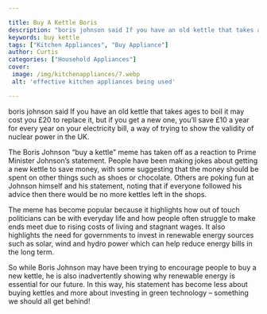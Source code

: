 ```yaml
---

title: Buy A Kettle Boris
description: "boris johnson said If you have an old kettle that takes ages to boil it may cost you £20 to replace it, but if you get a new one, ...keep going and find out"
keywords: buy kettle
tags: ["Kitchen Appliances", "Buy Appliance"]
author: Curtis
categories: ["Household Appliances"]
cover: 
 image: /img/kitchenappliances/7.webp
 alt: 'effective kitchen appliances being used'

---
```


boris johnson said If you have an old kettle that takes ages to boil it may cost you £20 to replace it, but if you get a new one, you’ll save £10 a year for every year on your electricity bill, a way of trying to show the validity of nuclear power in the UK. 

The Boris Johnson “buy a kettle” meme has taken off as a reaction to Prime Minister Johnson’s statement. People have been making jokes about getting a new kettle to save money, with some suggesting that the money should be spent on other things such as shoes or chocolate. Others are poking fun at Johnson himself and his statement, noting that if everyone followed his advice then there would be no more kettles left in the shops.

The meme has become popular because it highlights how out of touch politicians can be with everyday life and how people often struggle to make ends meet due to rising costs of living and stagnant wages. It also highlights the need for governments to invest in renewable energy sources such as solar, wind and hydro power which can help reduce energy bills in the long term. 

So while Boris Johnson may have been trying to encourage people to buy a new kettle, he is also inadvertently showing why renewable energy is essential for our future. In this way, his statement has become less about buying kettles and more about investing in green technology – something we should all get behind!
